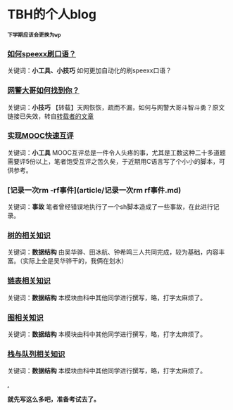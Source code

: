 # TBH的个人blog
**```下学期应该会更换为wp```**

### **[如何speexx刷口语？](article/如何speexx刷口语.md)**

关键词：**小工具、小技巧**  如何更加自动化的刷speexx口语？

### **[网警大哥如何找到你？](article/网警大哥如何找到你.md)**

关键词：**小技巧**  【转载】天网恢恢，疏而不漏，如何与网警大哥斗智斗勇？原文链接已失效，转自[转载者的文章](http://trustcomputing.com/bbs/viewthread.php?tid=565)

### **[实现MOOC快速互评](article/实现MOOC快速互评.md)**

关键词：**小工具**  MOOC互评总是一件令人头疼的事，尤其是工数这种二十多道题需要评5份以上，笔者饱受互评之苦久矣，于近期用C语言写了个小小的脚本，可供参考。

### **[记录一次rm -rf事件](article/记录一次rm rf事件.md)**

关键词：**事故**  笔者曾经错误地执行了一个sh脚本造成了一些事故，在此进行记录。

### **[树的相关知识](article/树.md)**

关键词：**数据结构**  由吴华骅、田冰航、钟希鸣三人共同完成，较为基础，内容丰富。（实际上全是吴华骅干的，我俩在划水）

### **[链表相关知识](article/链表.md)**

关键词：**数据结构**  本模块由科中其他同学进行撰写，略，打字太麻烦了。

### **[图相关知识](article/图.md)**

关键词：**数据结构**  本模块由科中其他同学进行撰写，略，打字太麻烦了。

### **[栈与队列相关知识](article/栈与队列.md)**

关键词：**数据结构**  本模块由科中其他同学进行撰写，略，打字太麻烦了。

[.](article/播放.html)

**就先写这么多吧，准备考试去了。**
